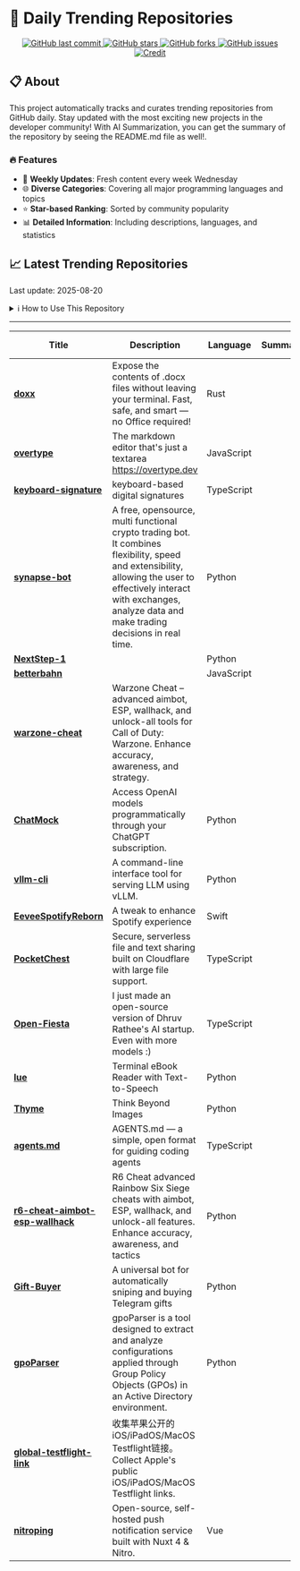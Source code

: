 # 🌟 Daily Trending Repositories

<div align="center">
<a href="https://github.com/marc-ko/daily-trending-repo/commits/main">
    <img src="https://img.shields.io/github/last-commit/marc-ko/daily-trending-repo" alt="GitHub last commit" />
</a>

<a href="https://github.com/marc-ko/daily-trending-repo/stargazers">
    <img src="https://img.shields.io/github/stars/marc-ko/daily-trending-repo" alt="GitHub stars" />
</a>
<a href="https://github.com/marc-ko/daily-trending-repo/network/members">
    <img src="https://img.shields.io/github/forks/marc-ko/daily-trending-repo" alt="GitHub forks" />
</a>
<a href="https://github.com/marc-ko/daily-trending-repo/issues">
    <img src="https://img.shields.io/github/issues/marc-ko/daily-trending-repo" alt="GitHub issues" />
</a>
<a alt="credit" href="https://github.com/zezhishao/DailyArXiv">
 <img src="https://img.shields.io/badge/credit%20-%20Idea%20From%20This%20Repo-blue" alt="Credit">
</a>
</div>

## 📋 About

This project automatically tracks and curates trending repositories from GitHub daily. Stay updated with the most exciting new projects in the developer community! With AI Summarization, you can get the summary of the repository by seeing the README.md file as well!.

### 🔥 Features

- 🔄 **Weekly Updates**: Fresh content every week Wednesday
- 🌐 **Diverse Categories**: Covering all major programming languages and topics
- ⭐ **Star-based Ranking**: Sorted by community popularity
- 📊 **Detailed Information**: Including descriptions, languages, and statistics

## 📈 Latest Trending Repositories

Last update: 2025-08-20

<details>
<summary>ℹ️ How to Use This Repository</summary>

1. **Star & Watch**: Click the 'Star' and 'Watch' buttons to receive weekly email notifications
2. **Browse**: Explore trending repositories organized by popularity
3. **Contribute**: Feel free to open issues or suggest improvements

</details>

---

| **Title** | **Description** | **Language** | **Summary** | **Tags** | **Stars Count** |
| --- | --- | --- | --- | --- | --- |
| **[doxx](https://github.com/bgreenwell/doxx)** | Expose the contents of .docx files without leaving your terminal. Fast, safe, and smart — no Office required! | Rust |  | <details><summary>cli, ...</summary><p>cli, docx, msword, render, rust, terminal, tui</p></details> | 1062 |
| **[overtype](https://github.com/panphora/overtype)** | The markdown editor that's just a textarea https://overtype.dev | JavaScript |  |  | 991 |
| **[keyboard-signature](https://github.com/cnrad/keyboard-signature)** | keyboard-based digital signatures | TypeScript |  |  | 653 |
| **[synapse-bot](https://github.com/anthugeist/synapse-bot)** | A free, opensource, multi functional crypto trading bot. It combines flexibility, speed and extensibility, allowing the user to effectively interact with exchanges, analyze data and make trading decisions in real time. | Python |  | <details><summary>bitco...</summary><p>bitcoin, bitcoin-trading, crypto, cryptocurrency, open-source, trading, trading-bot, trading-strategies, trading-systems, trading-tool</p></details> | 634 |
| **[NextStep-1](https://github.com/stepfun-ai/NextStep-1)** |  | Python |  |  | 456 |
| **[betterbahn](https://github.com/l2xu/betterbahn)** |  | JavaScript |  |  | 408 |
| **[warzone-cheat](https://github.com/BO6-Warzone-cheat/warzone-cheat)** | Warzone Cheat – advanced aimbot, ESP, wallhack, and unlock-all tools for Call of Duty: Warzone. Enhance accuracy, awareness, and strategy. |  |  |  | 362 |
| **[ChatMock](https://github.com/RayBytes/ChatMock)** | Access OpenAI models programmatically through your ChatGPT subscription. | Python |  |  | 362 |
| **[vllm-cli](https://github.com/Chen-zexi/vllm-cli)** | A command-line interface tool for serving LLM using vLLM. | Python |  | <details><summary>llm, ...</summary><p>llm, llm-inference, llm-tools, vllm</p></details> | 329 |
| **[EeveeSpotifyReborn](https://github.com/whoeevee/EeveeSpotifyReborn)** | A tweak to enhance Spotify experience | Swift |  |  | 326 |
| **[PocketChest](https://github.com/Hzao/PocketChest)** | Secure, serverless file and text sharing built on Cloudflare with large file support. | TypeScript |  |  | 310 |
| **[Open-Fiesta](https://github.com/NiladriHazra/Open-Fiesta)** | I just made an open-source version of  Dhruv Rathee's  AI startup.  Even with more models :) | TypeScript |  |  | 281 |
| **[lue](https://github.com/superstarryeyes/lue)** | Terminal eBook Reader with Text-to-Speech | Python |  | <details><summary>book,...</summary><p>book, cli, doc, docx, ebook, epub, modular, pdf, reader, terminal, text-to-speech, tts, txt, voice</p></details> | 254 |
| **[Thyme](https://github.com/yfzhang114/Thyme)** | Think Beyond Images | Python |  |  | 239 |
| **[agents.md](https://github.com/openai/agents.md)** | AGENTS.md — a simple, open format for guiding coding agents | TypeScript |  |  | 231 |
| **[r6-cheat-aimbot-esp-wallhack](https://github.com/r6s-cheat/r6-cheat-aimbot-esp-wallhack)** | R6 Cheat advanced Rainbow Six Siege cheats with aimbot, ESP, wallhack, and unlock-all features. Enhance accuracy, awareness, and tactics | Python |  |  | 229 |
| **[Gift-Buyer](https://github.com/blindxvc/Gift-Buyer)** | A universal bot for automatically sniping and buying Telegram gifts | Python |  | <details><summary>gift-...</summary><p>gift-buyer, gift-sniper, opensource, python, telegram-gift-buyer, telegramgift</p></details> | 222 |
| **[gpoParser](https://github.com/synacktiv/gpoParser)** | gpoParser is a tool designed to extract and analyze configurations applied through Group Policy Objects (GPOs) in an Active Directory environment. | Python |  | <details><summary>activ...</summary><p>active-directory, gpo, pentest-tool, red-team</p></details> | 219 |
| **[global-testflight-link](https://github.com/fmz200/global-testflight-link)** | 收集苹果公开的iOS/iPadOS/MacOS Testflight链接。Collect Apple's public iOS/iPadOS/MacOS Testflight links. |  |  |  | 216 |
| **[nitroping](https://github.com/productdevbook/nitroping)** | Open-source, self-hosted push notification service built with Nuxt 4 & Nitro. | Vue |  | <details><summary>apns,...</summary><p>apns, fcm, push-notifications, self-hosted</p></details> | 198 |

